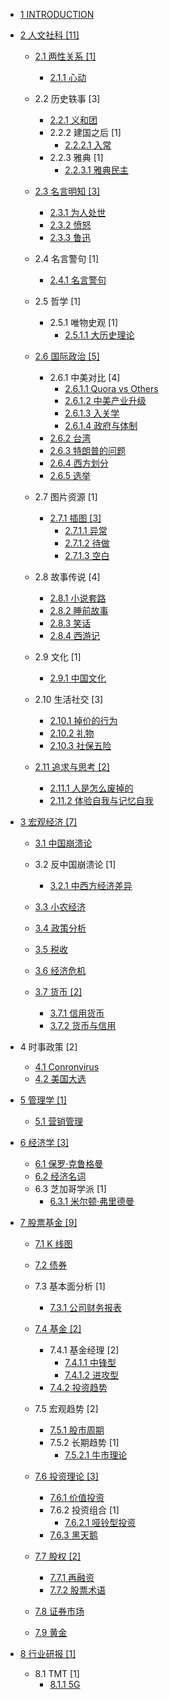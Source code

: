   - [1 INTRODUCTION](/INTRODUCTION.md)
  - [2 人文社科 [11]](/人文社科/README.md)
    - [2.1 两性关系 [1]](/人文社科/两性关系/README.md)
      - [2.1.1 心动](/人文社科/两性关系/心动.md)
    - 2.2 历史轶事 [3]
      - [2.2.1 义和团](/人文社科/历史轶事/义和团.md)
      - 2.2.2 建国之后 [1]
        - [2.2.2.1 入常](/人文社科/历史轶事/建国之后/入常.md)
      - 2.2.3 雅典 [1]
        - [2.2.3.1 雅典民主](/人文社科/历史轶事/雅典/雅典民主.md)
    - [2.3 名言明知 [3]](/人文社科/名言明知/README.md)
      - [2.3.1 为人处世](/人文社科/名言明知/为人处世.md)
      - [2.3.2 愤怒](/人文社科/名言明知/愤怒.md)
      - [2.3.3 鲁迅](/人文社科/名言明知/鲁迅.md)
    - 2.4 名言警句 [1]
      - [2.4.1 名言警句](/人文社科/名言警句/名言警句.md)
    - 2.5 哲学 [1]
      - 2.5.1 唯物史观 [1]
        - [2.5.1.1 大历史理论](/人文社科/哲学/唯物史观/大历史理论.md)
    - [2.6 国际政治 [5]](/人文社科/国际政治/README.md)
      - 2.6.1 中美对比 [4]
        - [2.6.1.1 Quora vs Others](/人文社科/国际政治/中美对比/Quora%20vs%20Others.md)
        - [2.6.1.2 中美产业升级](/人文社科/国际政治/中美对比/中美产业升级.md)
        - [2.6.1.3 入关学](/人文社科/国际政治/中美对比/入关学.md)
        - [2.6.1.4 政府与体制](/人文社科/国际政治/中美对比/政府与体制.md)
      - [2.6.2 台湾](/人文社科/国际政治/台湾.md)
      - [2.6.3 特朗普的问题](/人文社科/国际政治/特朗普的问题.md)
      - [2.6.4 西方划分](/人文社科/国际政治/西方划分.md)
      - [2.6.5 选举](/人文社科/国际政治/选举/README.md)
        
    - 2.7 图片资源 [1]
      - [2.7.1 插图 [3]](/人文社科/图片资源/插图/README.md)
        - [2.7.1.1 异常](/人文社科/图片资源/插图/异常.md)
        - [2.7.1.2 待做](/人文社科/图片资源/插图/待做.md)
        - [2.7.1.3 空白](/人文社科/图片资源/插图/空白.md)
    - 2.8 故事传说 [4]
      - [2.8.1 小说套路](/人文社科/故事传说/小说套路.md)
      - [2.8.2 睡前故事](/人文社科/故事传说/睡前故事.md)
      - [2.8.3 笑话](/人文社科/故事传说/笑话.md)
      - [2.8.4 西游记](/人文社科/故事传说/西游记/README.md)
        
    - 2.9 文化 [1]
      - [2.9.1 中国文化](/人文社科/文化/中国文化.md)
    - 2.10 生活社交 [3]
      - [2.10.1 掉价的行为](/人文社科/生活社交/掉价的行为.md)
      - [2.10.2 礼物](/人文社科/生活社交/礼物.md)
      - [2.10.3 社保五险](/人文社科/生活社交/社保五险.md)
    - [2.11 追求与思考 [2]](/人文社科/追求与思考/README.md)
      - [2.11.1 人是怎么废掉的](/人文社科/追求与思考/人是怎么废掉的.md)
      - [2.11.2 体验自我与记忆自我](/人文社科/追求与思考/体验自我与记忆自我.md)
  - [3 宏观经济 [7]](/宏观经济/README.md)
    - [3.1 中国崩溃论](/宏观经济/中国崩溃论/README.md)
      
    - 3.2 反中国崩溃论 [1]
      - [3.2.1 中西方经济差异](/宏观经济/反中国崩溃论/中西方经济差异.md)
    - [3.3 小农经济](/宏观经济/小农经济/README.md)
      
    - [3.4 政策分析](/宏观经济/政策分析/README.md)
      
    - [3.5 税收](/宏观经济/税收/README.md)
      
    - [3.6 经济危机](/宏观经济/经济危机/README.md)
      
    - [3.7 货币 [2]](/宏观经济/货币/README.md)
      - [3.7.1 信用货币](/宏观经济/货币/信用货币.md)
      - [3.7.2 货币与信用](/宏观经济/货币/货币与信用.md)
  - 4 时事政策 [2]
    - [4.1 Conronvirus](/时事政策/Conronvirus.md)
    - [4.2 美国大选](/时事政策/美国大选.md)
  - [5 管理学 [1]](/管理学/README.md)
    - [5.1 营销管理](/管理学/营销管理.md)
  - [6 经济学 [3]](/经济学/README.md)
    - [6.1 保罗·克鲁格曼](/经济学/保罗·克鲁格曼.md)
    - [6.2 经济名词](/经济学/经济名词.md)
    - 6.3 芝加哥学派 [1]
      - [6.3.1 米尔顿·弗里德曼](/经济学/芝加哥学派/米尔顿·弗里德曼.md)
  - [7 股票基金 [9]](/股票基金/README.md)
    - [7.1 K 线图](/股票基金/K%20线图/README.md)
      
    - [7.2 债券](/股票基金/债券/README.md)
      
    - 7.3 基本面分析 [1]
      - [7.3.1 公司财务报表](/股票基金/基本面分析/公司财务报表/README.md)
        
    - [7.4 基金 [2]](/股票基金/基金/README.md)
      - 7.4.1 基金经理 [2]
        - [7.4.1.1 中锋型](/股票基金/基金/基金经理/中锋型.md)
        - [7.4.1.2 进攻型](/股票基金/基金/基金经理/进攻型.md)
      - [7.4.2 投资趋势](/股票基金/基金/投资趋势.md)
    - 7.5 宏观趋势 [2]
      - [7.5.1 股市周期](/股票基金/宏观趋势/股市周期.md)
      - 7.5.2 长期趋势 [1]
        - [7.5.2.1 牛市理论](/股票基金/宏观趋势/长期趋势/牛市理论.md)
    - [7.6 投资理论 [3]](/股票基金/投资理论/README.md)
      - [7.6.1 价值投资](/股票基金/投资理论/价值投资.md)
      - 7.6.2 投资组合 [1]
        - [7.6.2.1 哑铃型投资](/股票基金/投资理论/投资组合/哑铃型投资.md)
      - [7.6.3 黑天鹅](/股票基金/投资理论/黑天鹅.md)
    - [7.7 股权 [2]](/股票基金/股权/README.md)
      - [7.7.1 再融资](/股票基金/股权/再融资.md)
      - [7.7.2 股票术语](/股票基金/股权/股票术语.md)
    - [7.8 证券市场](/股票基金/证券市场/README.md)
      
    - [7.9 黄金](/股票基金/黄金/README.md)
      
  - [8 行业研报 [1]](/行业研报/README.md)
    - 8.1 TMT [1]
      - [8.1.1 5G](/行业研报/TMT/5G/README.md)
        
